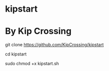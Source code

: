 # kipstart
# By Kip Crossing 

git clone https://github.com/KipCrossing/kipstart

cd kipstart

sudo chmod +x kipstart.sh


